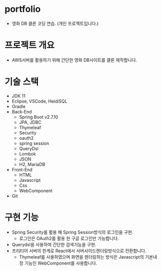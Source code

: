 # portfolio
- 영화 DB 클론 코딩 연습. (개인 프로젝트입니다.)

# 프로젝트 개요
- AWS서버를 활용하기 위해 간단한 영화 DB사이트를 클론 제작합니다.

# 기술 스택
- JDK 11
- Eclipse, VSCode, HeidiSQL
- Gradle
- Back-End 
  - Spring Boot v2.7.10
  - JPA, JDBC
  - Thymeleaf
  - Security
  - oauth2
  - spring session
  - QueryDsl
  - Lombok
  - JSON
  - H2, MariaDB
- Front-End
  - HTML
  - Javascript
  - Css
  - WebComponent
- Git

# 구현 기능
- Spring Security를 활용 해 Spring Session방식의 로그인을 구현.
  - 로그인은 OAuth2를 활용 한 구글 로그인만 가능합니다.
- Querydsl을 사용하여 간단한 검색기능을 구현.
- 프리티어 서버의 한계로 React에서 서버사이드렌더링방식으로 전환합니다.
  - Thymeleaf를 사용하였으며 화면을 렌더링하는 방식은 Javascript의 기본내장 기능인 WebComponent를 사용합니다.

